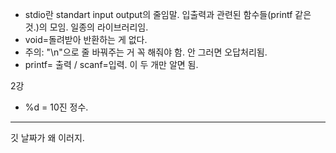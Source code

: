 - stdio란 standart input output의 줄임말. 입출력과 관련된 함수들(printf 같은 것.)의 모임.
  일종의 라이브러리임.
- void=돌려받아 반환하는 게 없다.
- 주의: "\n"으로 줄 바꿔주는 거 꼭 해줘야 함. 안 그러면 오답처리됨.
- printf= 출력 / scanf=입력. 이 두 개만 알면 됨.

2강
- %d = 10진 정수.
- ------------
깃 날짜가 왜 이러지.